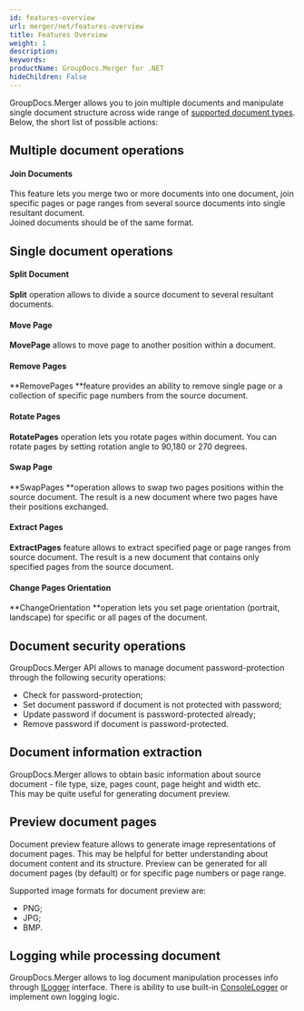 ```yaml
---
id: features-overview
url: merger/net/features-overview
title: Features Overview
weight: 1
description: 
keywords: 
productName: GroupDocs.Merger for .NET
hideChildren: False
---
```

GroupDocs.Merger allows you to join multiple documents and manipulate single document structure across wide range of [supported document types](https://docs.groupdocs.com/display/mergernet/Supported+Document+Types). Below, the short list of possible actions: 

## Multiple document operations

#### Join Documents

This feature lets you merge two or more documents into one document, join specific pages or page ranges from several source documents into single resultant document.  
Joined documents should be of the same format. 

## Single document operations

#### Split Document

**Split** operation allows to divide a source document to several resultant documents.

#### Move Page

**MovePage** allows to move page to another position within a document. 

#### Remove Pages

**RemovePages **feature provides an ability to remove single page or a collection of specific page numbers from the source document. 

#### Rotate Pages

**RotatePages** operation lets you rotate pages within document. You can rotate pages by setting rotation angle to 90,180 or 270 degrees. 

#### Swap Page

**SwapPages **operation allows to swap two pages positions within the source document. The result is a new document where two pages have their positions exchanged.

#### Extract Pages

**ExtractPages** feature allows to extract specified page or page ranges from source document. The result is a new document that contains only specified pages from the source document.

#### Change Pages Orientation

**ChangeOrientation **operation lets you set page orientation (portrait, landscape) for specific or all pages of the document.

## Document security operations

GroupDocs.Merger API allows to manage document password-protection through the following security operations:

*   Check for password-protection;
*   Set document password if document is not protected with password;
*   Update password if document is password-protected already;
*   Remove password if document is password-protected. 

## Document information extraction

GroupDocs.Merger allows to obtain basic information about source document - file type, size, pages count, page height and width etc.  
This may be quite useful for generating document preview.

## Preview document pages

Document preview feature allows to generate image representations of document pages. This may be helpful for better understanding about document content and its structure. Preview can be generated for all document pages (by default) or for specific page numbers or page range.

Supported image formats for document preview are:

*   PNG;
*   JPG;
*   BMP.

## Logging while processing document 

GroupDocs.Merger allows to log document manipulation processes info through [ILogger](https://apireference.groupdocs.com/net/merger/groupdocs.merger.logging/ilogger) interface. There is ability to use built-in [ConsoleLogger](https://apireference.groupdocs.com/net/merger/groupdocs.merger.logging/consolelogger) or implement own logging logic.
